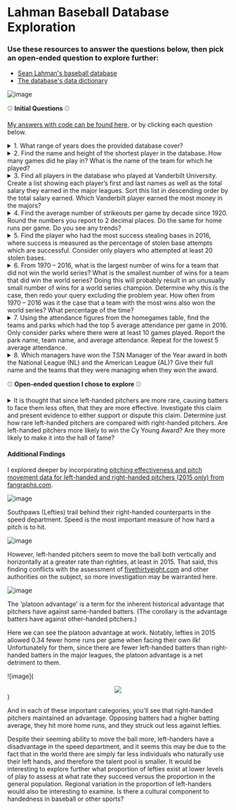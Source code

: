 # Lahman Baseball Database Exploration

### Use these resources to answer the questions below, then pick an open-ended question to explore further:
- [Sean Lahman's baseball database](http://www.seanlahman.com/baseball-archive/statistics)
- [The database's data dictionary](http://www.seanlahman.com/files/database/readme2016.txt)

![image](https://user-images.githubusercontent.com/31106403/101530538-a9e18800-3957-11eb-9854-1329519b707b.png)

:baseball:  **Initial Questions**  :baseball:

[My answers with code can be found here,](https://github.com/KYandow/lahman-baseball-SQL/files/5661529/lahman-sql-answers.pdf) or by clicking each question below.

<details>
    <summary>1. What range of years does the provided database cover?</summary>

#### 1871 to 2016
```sql
SELECT MAX(f.yearid) --Use MIN for earliest
  FROM people p 
       INNER JOIN pitching i 
       ON p.playerid = i.playerid	
       INNER JOIN batting b
       ON p.playerid = b.playerid  
       INNER JOIN fielding f 
       ON p.playerid = f.playerid
```

</details>

<details>
    <summary>2. Find the name and height of the shortest player in the database. How many games did he play in? What is the name of the team for which he played?</summary>

#### 43 inches, Eddie Gaedel, Saint Louis Browns
```sql
SELECT height, namefirst, namelast, debut, finalgame, b.teamid
  FROM people p 
       INNER JOIN batting b 
       ON p.playerid = b.playerid
 WHERE height = 
       (SELECT MIN(height) FROM people)
```

</details>

<details>
    <summary>3. Find all players in the database who played at Vanderbilt University. Create a list showing each player’s first and last names as well as the total salary they earned in the major leagues. Sort this list in descending order by the total salary earned. Which Vanderbilt player earned the most money in the majors?</summary>

Earnings | schoolname | namefirst | namelast
---------|------------|-----------|----------
$245,553,888 | Vanderbilt |	David	| Price
$62,045,112	| Vanderbilt | Pedro	| Alvarez
$21,500,000	| Vanderbilt | Scott	| Sanderson
$20,512,500	| Vanderbilt | Mike |	Minor
$16,867,500	| Vanderbilt |	Joey |	Cora
$12,800,000	| Vanderbilt | Mark	| Prior
$12,183,000	| Vanderbilt | Ryan	| Flaherty
$7,920,000	| Vanderbilt | Josh	| Paul
$4,627,500	| Vanderbilt | Sonny | Gray
$4,188,836	| Vanderbilt | Mike	| Baxter
$3,702,000	| Vanderbilt | Jensen	| Lewis
$3,180,000	| Vanderbilt | Matt	| Kata
$2,000,000	| Vanderbilt | Nick	| Christiani
$1,154,400	| Vanderbilt | Jeremy	| Sowers
$540,000	| Vanderbilt | Scotti	| Madison


```sql
SELECT SUM(sa.salary) AS dough, 
       s.schoolname, p.namefirst, p.namelast  
  FROM schools s 
       INNER JOIN collegeplaying c 
       ON s.schoolid = c.schoolid
	  INNER JOIN people p 
       ON p.playerid = c.playerid
	  INNER JOIN salaries sa 
       ON p.playerid = sa.playerid
 WHERE LOWER(s.schoolname) LIKE '%vanderbilt%'
 GROUP BY namefirst, namelast, s.schoolname
 ORDER BY dough DESC
```

</details>

<details>
    <summary>4. Find the average number of strikeouts per game by decade since 1920. Round the numbers you report to 2 decimal places. Do the same for home runs per game. Do you see any trends?</summary>

Average HR per game |	Average Strikeouts per game	| Decade
--------------------|-----------------------------|------
0.8	| 5.63 | 1920
1.09 | 6.63	| 1930
1.05 | 7.1	| 1940
1.68 | 8.8	| 1950
1.65 | 11.39	| 1960
1.49 | 10.3	| 1970
1.61 | 10.69	| 1980
1.91 | 12.27	| 1990
2.15 | 13.12	| 2000
1.97 | 15.04	| 2010

#### Both HRs and Strikeouts are increasing steadily.

```sql
WITH hr_per_year AS 
     (SELECT yearid, SUM(HR) AS total_hr, SUM(HRA) 
        FROM teams
       WHERE yearid >= '1920'
       GROUP BY yearid),
     total_games_per_year AS
     (SELECT yearid, SUM(g) / 2 AS total_games 
        FROM teams
       WHERE yearid >= '1920'
       GROUP BY yearid),
     total_so_per_year AS
     (SELECT yearid, SUM(so) AS total_strikeouts FROM teams
       WHERE yearid >= '1920'
       GROUP BY yearid)

SELECT DISTINCT ROUND(AVG(hr_per_game) 
       OVER(PARTITION BY decade), 2) AS avg_hr_per_game, 
       ROUND(AVG(so_per_game) 
       OVER(PARTITION BY decade), 2) AS avg_so_per_game,
	  decade 
  FROM (SELECT 
       ROUND(CAST(h.total_hr / CAST(t.total_games AS float) AS numeric), 2) 
       AS hr_per_game, 
 ROUND(CAST(s.total_strikeouts / CAST(t.total_games AS float) AS   numeric), 2) AS so_per_game,
	 (10 * DATE_PART('decade', TO_DATE(h.yearid::text, 'YYYY'))) AS decade
  FROM hr_per_year h 
       INNER JOIN total_games_per_year t 
       ON h.yearid = t.yearid
	  INNER JOIN total_so_per_year s
	  ON h.yearid = s.yearid) AS foo
 ORDER BY decade
```

</details>

<details>
    <summary>5. Find the player who had the most success stealing bases in 2016, where success is measured as the percentage of stolen base attempts which are successful. Consider only players who attempted at least 20 stolen bases.</summary>

#### Chris Owings

```sql
SELECT 100 * (sb / (sb + cs)::float) AS stolen_base_pct,
       p.namefirst, p.namelast, sb, cs 
  FROM batting b 
       INNER JOIN people p 
       ON p.playerid = b.playerid 
 WHERE b.yearid = '2016' and sb + cs >= 20
 ORDER BY stolen_base_pct
```

</details> 

<details>
    <summary>6. From 1970 – 2016, what is the largest number of wins for a team that did not win the world series? What is the smallest number of wins for a team that did win the world series? Doing this will probably result in an unusually small number of wins for a world series champion. Determine why this is the case, then redo your query excluding the problem year. How often from 1970 – 2016 was it the case that a team with the most wins also won the world series? What percentage of the time?</summary>

#### Most Wins no Series - 2001 Mariners
#### Least Wins with Series - LA Dodgers 
#### 1981 and 1995 had strikes
#### Pct Series winner won most: 22.6%


```sql
SELECT yearid, name, /*MIN*/MAX(w)FROM teams
 WHERE yearid >= 1970 
   AND yearid <> 1981 
   AND wswin = 'N' /*'Y'*/
 GROUP BY yearid, name
 ORDER BY /*MIN*/MAX(w) DESC;	

WITH sub AS 
     (SELECT distinct yearid, MAX(w) 
        OVER (PARTITION BY yearid) AS top_wins 
        FROM teams
       WHERE yearid >= 1970 ORDER BY yearid)

SELECT 
	 (SELECT COUNT(*) 
         FROM teams t 
              INNER JOIN sub s 
              ON t.yearid = s.yearid
        WHERE top_wins = w 
              AND t.wswin = 'Y') / 
	 (SELECT COUNT(*) 
         FROM teams t 
              INNER JOIN sub s 
              ON t.yearid = s.yearid
        WHERE top_wins = w)::float
```

</details> 

<details>
    <summary>7. Using the attendance figures from the homegames table, find the teams and parks which had the top 5 average attendance per game in 2016. Only consider parks where there were at least 10 games played. Report the park name, team name, and average attendance. Repeat for the lowest 5 average attendance.</summary>

team	| park_name	| avg_attend
------|-----------|-----------
Top |  | 		
LAN	| Dodger Stadium | 45719.9
SLN	| Busch Stadium III	| 42524.6
TOR	| Rogers Centre	| 41877.8
SFN	| AT&T Park	| 41546.4
CHN	| Wrigley Field	| 39906.4
Bottom |  | 		
TBA	| Tropicana Field	| 15878.6
OAK	| Oakland-Alameda County Coliseum	| 18784.0
CLE	| Progressive Field	| 19650.2
MIA	| Marlins Park | 21405.2
CHA	| U.S. Cellular Field	| 21559.2

```sql
SELECT team, h.park, p.park_name, 
       (attendance / games::numeric) AS avg_attend 
  FROM homegames h 
       INNER JOIN parks p 
       ON h.park = p.park
 WHERE year = '2016' 
       AND games >= 10
 ORDER BY avg_attend DESC --ORDER BY avg_attend ASC
 LIMIT 5
```

</details>   

<details>
    <summary>8. Which managers have won the TSN Manager of the Year award in both the National League (NL) and the American League (AL)? Give their full name and the teams that they were managing when they won the award.</summary>

#### Jim Leyland Detroit/Pittsburgh
#### Davey Johnson Baltimore/Washington

```sql
WITH al_awards AS 
     (SELECT a.yearid AS al_year, m.teamid AS al_team, p.namefirst, p.namelast, 
	   awardid AS al_award, a.playerid, a.lgid 
 FROM managers m 
      INNER JOIN awardsmanagers a 
	    ON m.playerid = a.playerid 
         AND m.yearid = a.yearid 
         AND m.lgid = a.lgid
      INNER JOIN people p 
      ON p.playerid = m.playerid				   
WHERE awardid = 'TSN Manager of the Year' 
  AND a.lgid = 'AL'),	 
	 
      nl_awards AS 
      (SELECT a.yearid AS nl_year, m.teamid AS nl_team,                        	 p.namefirst, p.namelast, awardid AS nl_award, 
      a.playerid, a.lgid 
 FROM managers m 
      INNER JOIN awardsmanagers a 
	    ON m.playerid = a.playerid 
         AND m.yearid = a.yearid 
         AND m.lgid = a.lgid
      INNER JOIN people p 
      ON p.playerid = m.playerid				   
WHERE awardid = 'TSN Manager of the Year' 
  AND a.lgid = 'NL')

SELECT DISTINCT al_award, nl_award, 
                al_year, nl_year, 
                al_team, nl_team, a.namefirst, a.namelast 
  FROM al_awards a 
       INNER JOIN nl_awards n 
       ON a.playerid = n.playerid
```

</details> 


:baseball:  **Open-ended question I chose to explore**  :baseball:

<details>
    <summary>It is thought that since left-handed pitchers are more rare, causing batters to face them less often, that they are more effective. Investigate this claim and present evidence to either support or dispute this claim. Determine just how rare left-handed pitchers are compared with right-handed pitchers. Are left-handed pitchers more likely to win the Cy Young Award? Are they more likely to make it into the hall of fame?</summary>

#### Left-handers are:
#### 28% of the general population (10 games or more)
#### 33% of Cy Young Award winners
#### 22% of Hall of Fame inductees

```sql
WITH pitchers AS
     (SELECT yearid, playerid, SUM(g) AS total_games 
        FROM pitching
       GROUP BY playerid, yearid
	           HAVING SUM(g) > 10)

SELECT ROUND(
       (SELECT COUNT(*) as lefties 
	     FROM people p 
               INNER JOIN pitchers i 
               ON p.playerid = i.playerid
	    WHERE throws = 'L') /
	  
       (SELECT COUNT(*) as throws_r_l 
          FROM people p 
               INNER JOIN pitchers i 
               ON p.playerid = i.playerid
	    WHERE throws in ('L', 'R'))
       ::numeric, 2) as pct;
```

</details> 

#### Additional Findings

I explored deeper by incorporating [pitching effectiveness and pitch movement data for left-handed and right-handed pitchers (2015 only) from fangraphs.com](https://www.fangraphs.com/leaders.aspx?pos=all&stats=pit&lg=all&qual=y&type=18&season=2015&month=0&season1=2015&ind=0&team=0&rost=0&age=0&filter=&players=0&startdate=2015-01-01&enddate=2015-12-31).

![image](https://user-images.githubusercontent.com/31106403/101809822-a24beb80-3add-11eb-8e92-107db23fa7fb.png)

Southpaws (Lefties) trail behind their right-handed counterparts in the speed department. Speed is the most important measure of how hard a pitch is to hit.

![image](https://user-images.githubusercontent.com/31106403/101811141-4eda9d00-3adf-11eb-9db3-6f2362b40804.png)

However, left-handed pitchers seem to move the ball both vertically and horizontally at a greater rate than righties, at least in 2015. That said, this finding conflicts with the assessment of [fivethirtyeight.com](https://fivethirtyeight.com/features/what-really-gives-left-handed-pitchers-their-edge/) and other authorities on the subject, so more investigation may be warranted here.

![image](https://user-images.githubusercontent.com/31106403/101829370-87d33b80-3af8-11eb-9fa6-25f753d7a1fe.png)

The 'platoon advantage' is a term for the inherent historical advantage that pitchers have against same-handed batters. (The corollary is the advantage batters have against other-handed pitchers.)

Here we can see the platoon advantage at work. Notably, lefties in 2015 allowed 0.34 fewer home runs per game when facing their own ilk! Unfortunately for them, since there are fewer left-handed batters than right-handed batters in the major leagues, the platoon advantage is a net detriment to them.

![image](<div style="text-align:center"><img src="https://user-images.githubusercontent.com/31106403/101832181-9e7b9180-3afc-11eb-923e-28c8f7c2a1ed.png" /></div>)

And in each of these important categories, you'll see that right-handed pitchers maintained an advantage. Opposing batters had a higher batting average, they hit more home runs, and they struck out less against lefties.

Despite their seeming ability to move the ball more, left-handers have a disadvantage in the speed department, and it seems this may be due to the fact that in the world there are simply far less individuals who naturally use their left hands, and therefore the talent pool is smaller. It would be interesting to explore further what proportion of lefties exist at lower levels of play to assess at what rate they succeed versus the proportion in the general population. Regional variation in the proportion of left-handers would also be interesting to examine. Is there a cultural component to handedness in baseball or other sports?


